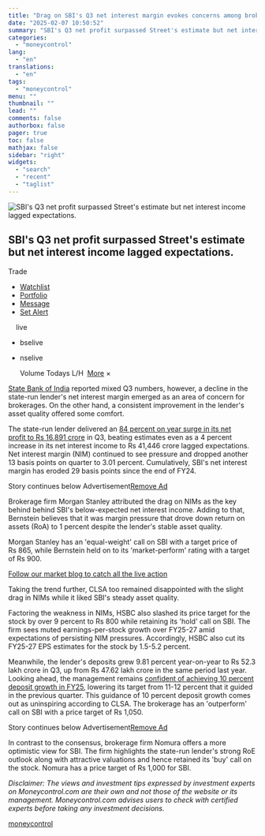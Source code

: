 ```yaml
---
title: "Drag on SBI's Q3 net interest margin evokes concerns among brokerages, but asset quality offers comfort"
date: "2025-02-07 10:50:52"
summary: "SBI's Q3 net profit surpassed Street's estimate but net interest income lagged expectations. .mc-modal-wrap{ display: none; position: fixed; top: 0; left: 0; right: 0; bottom: 0; width: 100%; height: 100%; align-items: center; justify-content: center; background: rgba(0,0,0,0.2); z-index: 999; } .mc-modal{ background: #FFF; border-radius: 3px; overflow: hidden; width: 300px; box-shadow: 0px..."
categories:
  - "moneycontrol"
lang:
  - "en"
translations:
  - "en"
tags:
  - "moneycontrol"
menu: ""
thumbnail: ""
lead: ""
comments: false
authorbox: false
pager: true
toc: false
mathjax: false
sidebar: "right"
widgets:
  - "search"
  - "recent"
  - "taglist"
---
```


![SBI's Q3 net profit surpassed Street's estimate but net interest income lagged expectations.](//stat1.moneycontrol.com/mcnews//images/grey_bg.gif "SBI's Q3 net profit surpassed Street's estimate but net interest income lagged expectations.")

SBI's Q3 net profit surpassed Street's estimate but net interest income lagged expectations.
--------------------------------------------------------------------------------------------

  


  Trade

* [Watchlist](javascript:void(0);)
* [Portfolio](javascript:void(0);)
* [Message](javascript:void(0);)
* [Set Alert](javascript:void(0);)

      live

* bselive
* nselive

    Volume  Todays L/H    ![]()   [More](javascript:void(0))   × 

[State Bank of India](https://www.moneycontrol.com/india/stockpricequote/banks-public-sector/statebankindia/SBI) reported mixed Q3 numbers, however, a decline in the state-run lender's net interest margin emerged as an area of concern for brokerages. On the other hand, a consistent improvement in the lender's asset quality offered some comfort.

The state-run lender delivered an [84 percent on year surge in its net profit to Rs 16,891 crore](https://www.moneycontrol.com/news/business/earnings/sbi-q3-results-net-profit-rises-84-to-rs-16-891-crore-beats-estimates-12932000.html) in Q3, beating estimates even as a 4 percent increase in its net interest income to Rs 41,446 crore lagged expectations. Net interest margin (NIM) continued to see pressure and dropped another 13 basis points on quarter to 3.01 percent. Cumulatively, SBI's net interest margin has eroded 29 basis points since the end of FY24.

Story continues below Advertisement[Remove Ad](https://www.moneycontrol.com/promos/pro.php)

Brokerage firm Morgan Stanley attributed the drag on NIMs as the key behind behind SBI's below-expected net interest income. Adding to that, Bernstein believes that it was margin pressure that drove down return on assets (RoA) to 1 percent despite the lender's stable asset quality.

Morgan Stanley has an 'equal-weight' call on SBI with a target price of Rs 865, while Bernstein held on to its 'market-perform' rating with a target of Rs 900.

[Follow our market blog to catch all the live action](https://www.moneycontrol.com/news/business/markets/stock-market-live-sensex-nifty-50-share-price-gift-nifty-latest-updates-07-02-2025-liveblog-12932998.html)

Taking the trend further, CLSA too remained disappointed with the slight drag in NIMs while it liked SBI's steady asset quality.

Factoring the weakness in NIMs, HSBC also slashed its price target for the stock by over 9 percent to Rs 800 while retaining its 'hold' call on SBI. The firm sees muted earnings-per-stock growth over FY25-27 amid expectations of persisting NIM pressures. Accordingly, HSBC also cut its FY25-27 EPS estimates for the stock by 1.5-5.2 percent.

Meanwhile, the lender's deposits grew 9.81 percent year-on-year to Rs 52.3 lakh crore in Q3, up from Rs 47.62 lakh crore in the same period last year. Looking ahead, the management remains [confident of achieving 10 percent deposit growth in FY25](https://www.moneycontrol.com/news/business/earnings/sbi-confident-of-achieving-14-16-credit-growth-10-deposit-growth-in-fy25-12932764.html), lowering its target from 11-12 percent that it guided in the previous quarter. This guidance of 10 percent deposit growth comes out as uninspiring according to CLSA. The brokerage has an 'outperform' call on SBI with a price target of Rs 1,050.

Story continues below Advertisement[Remove Ad](https://www.moneycontrol.com/promos/pro.php)

In contrast to the consensus, brokerage firm Nomura offers a more optimistic view for SBI. The firm highlights the state-run lender's strong RoE outlook along with attractive valuations and hence retained its 'buy' call on the stock. Nomura has a price target of Rs 1,000 for SBI.

*Disclaimer: The views and investment tips expressed by investment experts on Moneycontrol.com are their own and not those of the website or its management. Moneycontrol.com advises users to check with certified experts before taking any investment decisions.*

[moneycontrol](https://www.moneycontrol.com/news/business/markets/drag-on-sbi-s-q3-net-interest-margin-evokes-concerns-among-brokerages-but-asset-quality-offers-comfort-12933018.html)
